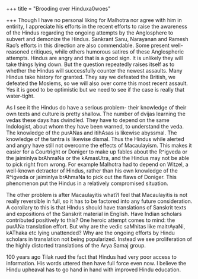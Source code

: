 +++
title = "Brooding over Hinduxa0woes"

+++
Though I have no personal liking for Malhotra nor agree with him in
entirity, I appreciate his efforts in the recent efforts to raise the
awareness of the Hindus regarding the ongoing attempts by the
Anglosphere to subvert and demonize the Hindus. Sankrant Sanu, Narayanan
and Ramesh Rao’s efforts in this direction are also commendable. Some
present well-reasoned critiques, while others humorous satires of these
Anglospheric attempts. Hindus are angry and that is a good sign. It is
unlikely they will take things lying down. But the question repeatedly
raises itself as to whether the Hindus will successfully counter the
newest assaults. Many Hindus take history for granted. They say we
defeated the British, we defeated the Moslems, so we will also over come
this most recent assault. Yes it is good to be optimistic but we need to
see if the case is really that water-tight.  
  
As I see it the Hindus do have a serious problem- their knowledge of
their own texts and culture is pretty shallow. The number of dvijas
learning the vedas these days has dwindled. They have to depend on the
same Indologist, about whom they have been warned, to understand the
veda. The knowledge of the purANas and itihAsas is likewise abyssmal.
The knowledge of the tantra is likewise dismal. Thus the Hindus while
alerted and angry have still not overcome the effects of Macaulayism.
This makes it easier for a Courtright or Doniger to make up fables about
the R^igveda or the jaiminIya brAhmaNa or the kAmasUtra, and the Hindus
may not be able to pick right from wrong. For example Malhotra had to
depend on Witzel, a well-known detractor of Hindus, rather than his own
knowledge of the R^igveda or jaiminIya brAhmaNa to pick out the flaws of
Doniger. This phenomenon put the Hindus in a relatively compromised
situation.  
  
The other problem is after Macaulayitis what?I feel that Macaulayitis is
not really reversible in full, so it has to be factored into any future
consideration. A corollary to this is that HIndus should have
translations of Sanskrit texts and expositions of the Sanskrit material
in English. Have Indian scholars contributed positively to this? One
heroic attempt comes to mind: the purANa translation effort. But why are
the vedic saMhitas like maitrAyaNi, kAThaka etc lying unattended? Why
are the ongoing efforts by Hindu scholars in translation not being
popularized. Instead we see proliferation of the highly distorted
translations of the Arya Samaj group.  
  
100 years ago Tilak rued the fact that Hindus had very poor access to
information. His words uttered then have full force even now. I believe
the Hindu upheaval has to go hand in hand with improved Hindu
education.
